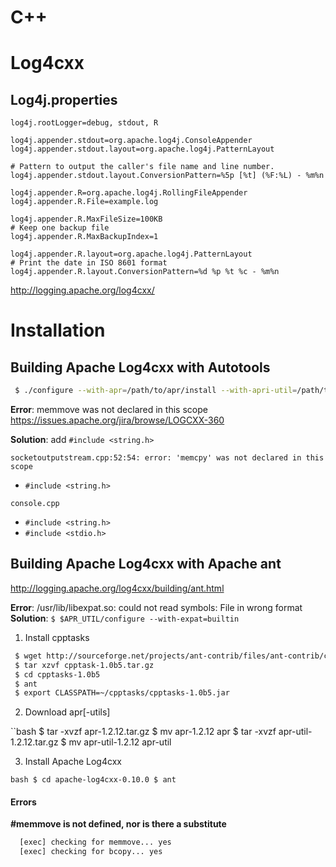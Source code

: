 C++
===

# Log4cxx

## Log4j.properties

```
log4j.rootLogger=debug, stdout, R

log4j.appender.stdout=org.apache.log4j.ConsoleAppender
log4j.appender.stdout.layout=org.apache.log4j.PatternLayout

# Pattern to output the caller's file name and line number.
log4j.appender.stdout.layout.ConversionPattern=%5p [%t] (%F:%L) - %m%n

log4j.appender.R=org.apache.log4j.RollingFileAppender
log4j.appender.R.File=example.log

log4j.appender.R.MaxFileSize=100KB
# Keep one backup file
log4j.appender.R.MaxBackupIndex=1

log4j.appender.R.layout=org.apache.log4j.PatternLayout
# Print the date in ISO 8601 format
log4j.appender.R.layout.ConversionPattern=%d %p %t %c - %m%n
```

http://logging.apache.org/log4cxx/

# Installation

## Building Apache Log4cxx with Autotools

```bash
 $ ./configure --with-apr=/path/to/apr/install --with-apri-util=/path/to/apr-util/install
```

**Error**: memmove was not declared in this scope https://issues.apache.org/jira/browse/LOGCXX-360

**Solution**: add `#include <string.h>`

  `socketoutputstream.cpp:52:54: error: 'memcpy' was not declared in this scope`
  + `#include <string.h>`

  `console.cpp`
  + `#include <string.h>`
  + `#include <stdio.h>`

## Building Apache Log4cxx with Apache ant
http://logging.apache.org/log4cxx/building/ant.html

**Error**:
/usr/lib/libexpat.so: could not read symbols: File in wrong format
**Solution**:
 `$ $APR_UTIL/configure --with-expat=builtin`

1. Install cpptasks

```bash
 $ wget http://sourceforge.net/projects/ant-contrib/files/ant-contrib/cpptasks-1.0-beta5/cpptasks-1.0b5.tar.gz/download
 $ tar xzvf cpptask-1.0b5.tar.gz
 $ cd cpptasks-1.0b5
 $ ant
 $ export CLASSPATH=~/cpptasks/cpptasks-1.0b5.jar
```

2. Download apr[-utils]

``bash
 $ tar -xvzf apr-1.2.12.tar.gz
 $ mv apr-1.2.12 apr
 $ tar -xvzf apr-util-1.2.12.tar.gz
 $ mv apr-util-1.2.12 apr-util

3. Install Apache Log4cxx

``bash
 $ cd apache-log4cxx-0.10.0
 $ ant
``

#### Errors
**\#memmove is not defined, nor is there a substitute**
```bash
  [exec] checking for memmove... yes
  [exec] checking for bcopy... yes
```